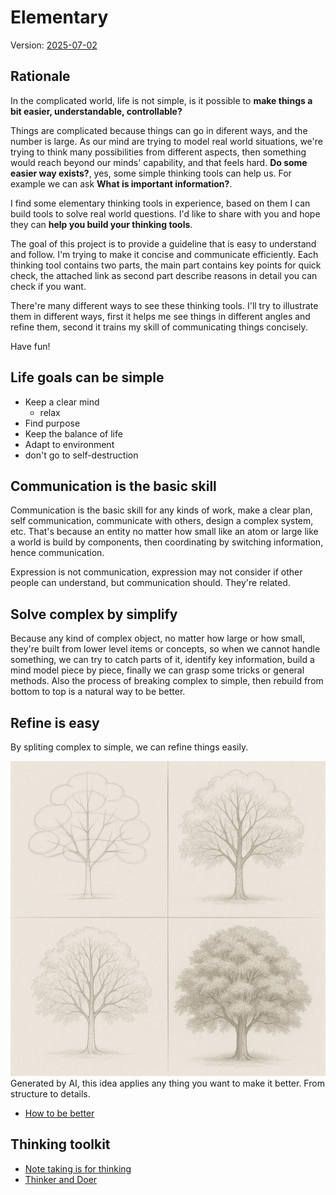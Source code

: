 # Elementary

Version: [2025-07-02](https://kaimingtao.github.io/Elementary/)

## Rationale

In the complicated world, life is not simple, is it possible to **make things a bit easier, understandable, controllable?**

Things are complicated because things can go in diferent ways, and the number is large. As our mind are trying to model real world situations, we're trying to think many possibilities from different aspects, then something would reach beyond our minds' capability, and that feels hard. **Do some easier way exists?**, yes, some simple thinking tools can help us. For example we can ask **What is important information?**.

I find some elementary thinking tools in experience, based on them I can build tools to solve real world questions. I'd like to share with you and hope they can **help you build your thinking tools**.

The goal of this project is to provide a guideline that is easy to understand and follow. I'm trying to make it concise and communicate efficiently. Each thinking tool contains two parts, the main part contains key points for quick check, the attached link as second part describe reasons in detail you can check if you want.

There're many different ways to see these thinking tools. I'll try to illustrate them in different ways, first it helps me see things in different angles and refine them, second it trains my skill of communicating things concisely.

Have fun!


## Life goals can be simple

- Keep a clear mind
    - relax
- Find purpose
- Keep the balance of life
- Adapt to environment
- don't go to self-destruction

## Communication is the basic skill

Communication is the basic skill for any kinds of work, make a clear plan, self communication, communicate with others, design a complex system, etc. That's because an entity no matter how small like an atom or large like a world is build by components, then coordinating by switching information, hence communication.

Expression is not communication, expression may not consider if other people can understand, but communication should. They're related.

## Solve complex by simplify

Because any kind of complex object, no matter how large or how small, they're built from lower level items or concepts, so when we cannot handle something, we can try to catch parts of it, identify key information, build a mind model piece by piece, finally we can grasp some tricks or general methods. Also the process of breaking complex to simple, then rebuild from bottom to top is a natural way to be better.

## Refine is easy

By spliting complex to simple, we can refine things easily.

![Refinement](refinement.png)
Generated by AI, this idea applies any thing you want to make it better. From structure to details.

- [How to be better](./how-to-be-better/how-to-be-better.md)


## Thinking toolkit

- [Note taking is for thinking](./Note-taking-is-for-thinking.md)
- [Thinker and Doer](./thinker-and-doer/thinker-and-doer.md)
